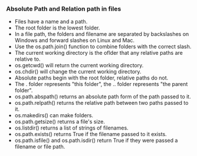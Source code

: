 ### Absolute Path and Relation path in files

- Files have a name and a path.
- The root folder is the lowest folder.
- In a file path, the folders and filename are separated by backslashes on Windows and forward slashes on Linux and Mac.
- Use the os.path.join() function to combine folders with the correct slash.
- The current working directory is the oflder that any relative paths are relative to.
- os.getcwd() will return the current working directory.
- os.chdir() will change the current working directory.
- Absolute paths begin with the root folder, relative paths do not.
- The . folder represents "this folder", the .. folder represents "the parent folder".
- os.path.abspath() returns an absolute path form of the path passed to it.
- os.path.relpath() returns the relative path between two paths passed to it.
- os.makedirs() can make folders.
- os.path.getsize() returns a file's size.
- os.listdir() returns a list of strings of filenames.
- os.path.exists() returns True if the filename passed to it exists.
- os.path.isfile() and os.path.isdir() return True if they were passed a filename or file path.